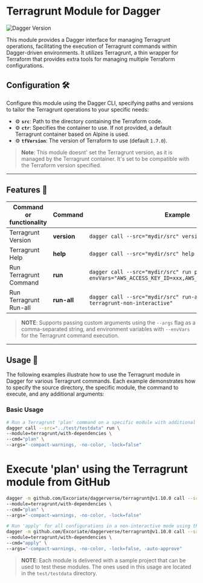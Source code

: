 # Terragrunt Module for Dagger

![Dagger Version](https://img.shields.io/badge/dagger%20version-%3E=0.10.0-0f0f19.svg?style=flat-square)

This module provides a Dagger interface for managing Terragrunt operations, facilitating the execution of Terragrunt commands within Dagger-driven environments. It utilizes Terragrunt, a thin wrapper for Terraform that provides extra tools for managing multiple Terraform configurations.

## Configuration 🛠️

Configure this module using the Dagger CLI, specifying paths and versions to tailor the Terragrunt operations to your specific needs:

* ⚙️ **`src`**: Path to the directory containing the Terraform code.
* ⚙️ **`ctr`**: Specifies the container to use. If not provided, a default Terragrunt container based on Alpine is used.
* ⚙️ **`tfVersion`**: The version of Terraform to use (default `1.7.0`).
> **Note**: This module doesnt' set the Terragrunt version, as it is managed by the Terragrunt container. It's set to be compatible with the Terraform version specified.

---

## Features 🎨

| Command or functionality | Command     | Example                                                                                              | Status |
|--------------------------|-------------|------------------------------------------------------------------------------------------------------|--------|
| Terragrunt Version       | **version** | `dagger call --src="mydir/src" version`                                                              | ✅      |
| Terragrunt Help          | **help**    | `dagger call --src="mydir/src" help`                                                                 | ✅      |
| Run Terragrunt Command   | **run**     | `dagger call --src="mydir/src" run plan --envVars="AWS_ACCESS_KEY_ID=xxx,AWS_SECRET_ACCESS_KEY=yyy"` | ✅      |
| Run Terragrunt Run-all   | **run-all** | `dagger call --src="mydir/src" run-all apply --args="--terragrunt-non-interactive"`                  | ✅      |

> **NOTE**: Supports passing custom arguments using the `--args` flag as a comma-separated string, and environment variables with `--envVars` for the Terragrunt command execution.

---

## Usage 🚀

The following examples illustrate how to use the Terragrunt module in Dagger for various Terragrunt commands. Each example demonstrates how to specify the source directory, the specific module, the command to execute, and any additional arguments:

### Basic Usage

```bash
# Run a Terragrunt 'plan' command on a specific module with additional arguments
dagger call --src="../test/testdata" run \
--module=terragrunt/with-dependencies \
--cmd="plan" \
--args="-compact-warnings, -no-color, -lock=false"
```

# Execute 'plan' using the Terragrunt module from GitHub
```bash
dagger -m github.com/Excoriate/daggerverse/terragrunt@v1.10.0 call --src="../test/testdata" run \
--module=terragrunt/with-dependencies \
--cmd="plan" \
--args="-compact-warnings, -no-color, -lock=false"

# Run 'apply' for all configurations in a non-interactive mode using the GitHub module
dagger -m github.com/Excoriate/daggerverse/terragrunt@v1.10.0 call --src="../test/testdata" run-all \
--module=terragrunt/with-dependencies \
--cmd="apply" \
--args="-compact-warnings, -no-color, -lock=false, -auto-approve"
```

>**NOTE**: Each module is delivered with a sample project that can be used to test these modules. The ones used in this usage are located in the `test/testdata` directory.
